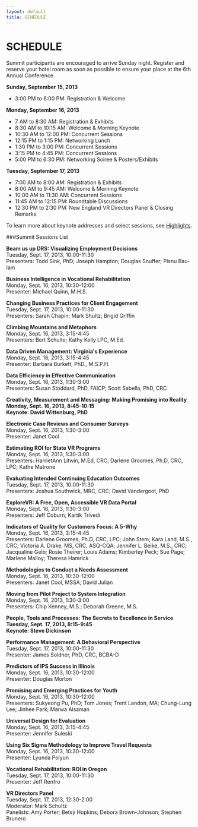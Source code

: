 ```yaml
---
layout: default
title: SCHEDULE
---
```



# SCHEDULE

Summit participants are encouraged to arrive Sunday night.  Register and reserve your hotel room as soon as possible to ensure your place at the 6th Annual Conference. 

**Sunday, September 15, 2013**  
* 3:00 PM to 6:00 PM: Registration & Welcome  

**Monday, September 16, 2013**  
* 7 AM to 8:30 AM: Registration & Exhibits  
* 8:30 AM to 10:15 AM: Welcome & Morning Keynote  
* 10:30 AM to 12:00 PM: Concurrent Sessions   
* 12:15 PM to 1:15 PM: Networking Lunch   
* 1:30 PM to 3:00 PM: Concurrent Sessions   
* 3:15 PM to 4:45 PM: Concurrent Sessions   
* 5:00 PM to 6:30 PM: Networking Soiree & Posters/Exhibits   

**Tuesday, September 17, 2013**  
* 7:00 AM to 8:00 AM: Registration & Exhibits  
* 8:00 AM to 9:45 AM: Welcome & Morning Keynote  
* 10:00 AM to 11:30 AM: Concurrent Sessions   
* 11:45 AM to 12:15 PM: Roundtable Discussions  
* 12:30 PM to 2:30 PM: New England VR Directors Panel & Closing Remarks  

To learn more about keynote addresses and select sessions, see [Highlights](http://vrsummit.org/pages/40_highlights.html). 

###Summit Sessions List

**Beam us up DRS: Visualizing Employment Decisions**  
Tuesday, Sept. 17, 2013, 10:00-11:30  
Presenters: Todd Sink, PhD; Joseph Hampton; Douglas Snuffer; Pisnu Bau-Iam
<!--Resource Links  
PowerPoint Slides  
Accessible Slide Content  
Session Recording-->

**Business Intelligence in Vocational Rehabilitation**  
Monday, Sept. 16, 2013, 10:30-12:00  
Presenter: Michael Quinn, M.H.S.
<!--Resource Links  
PowerPoint Slides  
Accessible Slide Content  
Session Recording-->  

**Changing Business Practices for Client Engagement**  
Tuesday, Sept. 17, 2013, 10:00-11:30  
Presenters: Sarah Chapin; Mark Shultz; Brigid Griffin  
<!--Resource Links  
PowerPoint Slides  
Accessible Slide Content  
Session Recording-->

**Climbing Mountains and Metaphors**  
Monday, Sept. 16, 2013, 3:15-4:45  
Presenters: Bert Schulte; Kathy Kelly LPC, M.Ed.  
<!--Resource Links  
PowerPoint Slides  
Accessible Slide Content  
Session Recording-->  

**Data Driven Management: Virginia's Experience**  
Monday, Sept. 16, 2013, 3:15-4:45  
Presenter: Barbara Burkett, PhD., M.S.P.H.  
<!--Resource Links  
PowerPoint Slides  
Accessible Slide Content  
Session Recording-->  

**Data Efficiency in Effective Communication**  
Monday, Sept. 16, 2013, 1:30-3:00  
Presenters: Susan Stoddard, PhD, FAICP; Scott Sabella, PhD, CRC  
<!--Resource Links  
PowerPoint Slides  
Accessible Slide Content  
Session Recording-->  

**Creativity, Measurement and Messaging: Making Promising into Reality  
Monday, Sept. 16, 2013, 8:45-10:15  
Keynote: David Wittenburg, PhD**  
<!--Resource Links  
PowerPoint Slides  
Accessible Slide Content  
Session Recording-->

**Electronic Case Reviews and Consumer Surveys**  
Monday, Sept. 16, 2013, 1:30-3:00  
Presenter: Janet Cool  
<!--Resource Links  
PowerPoint Slides  
Accessible Slide Content  
Session Recording-->  

**Estimating ROI for State VR Programs**  
Monday, Sept. 16, 2013, 1:30-3:00  
Presenters: HarrietAnn Litwin, M.Ed, CRC; Darlene Groomes, Ph.D, CRC, LPC; Kathe Matrone  
<!--Resource Links  
PowerPoint Slides  
Accessible Slide Content  
Session Recording-->  

**Evaluating Intended Continuing Education Outcomes**  
Tuesday, Sept. 17, 2013, 10:00-11:30  
Presenters: Joshua Southwick, MRC, CRC; David Vandergoot, PhD  
<!--Resource Links  
PowerPoint Slides  
Accessible Slide Content  
Session Recording-->  

**ExploreVR: A Free, Open, Accessible VR Data Portal**  
Monday, Sept. 16, 2013, 1:30-3:00  
Presenters: Jeff Coburn, Kartik Trivedi  
<!--Resource Links  
PowerPoint Slides  
Accessible Slide Content  
Session Recording-->  

**Indicators of Quality for Customers Focus: A 5-Why**  
Monday, Sept. 16, 2013, 3:15-4:45  
Presenters: Darlene Groomes, Ph.D, CRC, LPC; John Stem; Kara Land, M.S., CRC; Victoria A. Drake, MS, CRC, ASQ-CQA; Jennifer L. Beike, M.S., CRC; Jacqualine Geib; Rosie Theirer; Louis Adams; Kimberley Peck; Sue Page; Marlene Malloy; Theresa Hamrick  
<!--Resource Links  
PowerPoint Slides  
Accessible Slide Content  
Session Recording-->  

**Methodologies to Conduct a Needs Assessment**  
Monday, Sept. 16, 2013, 10:30-12:00  
Presenters: Janet Cool, MSSA; David Julian  
<!--Resource Links  
PowerPoint Slides  
Accessible Slide Content  
Session Recording-->  

**Moving from Pilot Project to System Integration**  
Monday, Sept. 16, 2013, 1:30-3:00  
Presenters: Chip Kenney, M.S.; Deborah Greene, M.S.  
<!--Resource Links  
PowerPoint Slides  
Accessible Slide Content  
Session Recording-->  

**People, Tools and Processes: The Secrets to Excellence in Service  
Tuesday, Sept. 17, 2013, 8:15-9:45  
Keynote: Steve Dickinson**  
<!--Resource Links  
PowerPoint Slides  
Accessible Slide Content  
Session Recording-->  

**Performance Management: A Behavioral Perspective**  
Tuesday, Sept. 17, 2013, 10:00-11:30  
Presenter: James Soldner, PhD, CRC, BCBA-D  
<!--Resource Links  
PowerPoint Slides  
Accessible Slide Content  
Session Recording-->  

**Predictors of IPS Success in Illinois**  
Monday, Sept. 16, 2013, 10:30-12:00  
Presenter: Douglas Morton  
<!--Resource Links  
PowerPoint Slides  
Accessible Slide Content  
Session Recording-->  

**Promising and Emerging Practices for Youth**  
Monday, Sept. 16, 2013, 10:30-12:00  
Presenters: Sukyeong Pu, PhD; Tom Jones; Trent Landon, MA; Chung-Lung Lee; Jinhee Park; Marwa Alsaman  
<!--Resource Links  
PowerPoint Slides  
Accessible Slide Content  
Session Recording-->  

**Universal Design for Evaluation**  
Monday, Sept. 16, 2013, 3:15-4:45  
Presenter: Jennifer Suleski  
<!--Resource Links  
PowerPoint Slides  
Accessible Slide Content  
Session Recording-->  

**Using Six Sigma Methodology to Improve Travel Requests**  
Monday, Sept. 16, 2013, 10:30-12:00  
Presenter: Lyunda Polyun  
<!--Resource Links  
PowerPoint Slides  
Accessible Slide Content  
Session Recording-->  

**Vocational Rehabilitation: ROI in Oregon**  
Tuesday, Sept. 17, 2013, 10:00-11:30  
Presenter: Jeff Renfro 
<!--Resource Links  
PowerPoint Slides  
Accessible Slide Content  
Session Recording-->  

**VR Directors Panel**  
Tuesday, Sept. 17, 2013, 12:30-2:00  
Moderator: Mark Schultz  
Panelists: Amy Porter; Betsy Hopkins; Debora Brown-Johnson; Stephen Brunero